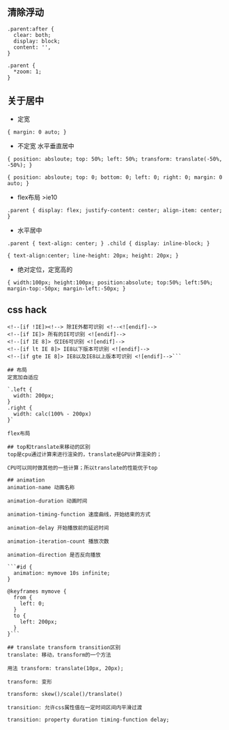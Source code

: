## 清除浮动
```
.parent:after {
  clear: both;
  display: block;
  content: '',
}

.parent {
  *zoom: 1;
}
```

## 关于居中
* 定宽

`{
  margin: 0 auto;
}`

* 不定宽 水平垂直居中

`{
  position: absloute;
  top: 50%;
  left: 50%;
  transform: translate(-50%, -50%);
}`

`{
  position: absloute;
  top: 0;
  bottom: 0;
  left: 0;
  right: 0;
  margin: 0 auto;
}`

* flex布局 >ie10

`.parent {
  display: flex;
  justify-content: center;
  align-item: center;
}`

* 水平居中

`.parent {
  text-align: center;
}
.child {
  display: inline-block;
}`

`{
  text-align:center;
  line-height: 20px;
  height: 20px;
}
`
* 绝对定位，定宽高的

`{
    width:100px;
    height:100px;
    position:absolute;
    top:50%;
    left:50%;
    margin-top:-50px;
    margin-left:-50px;
}`

## css hack
```
<!--[if !IE]><!--> 除IE外都可识别 <!--<![endif]-->
<!--[if IE]> 所有的IE可识别 <![endif]-->
<!--[if IE 8]> 仅IE6可识别 <![endif]-->
<!--[if lt IE 8]> IE8以下版本可识别 <![endif]-->
<!--[if gte IE 8]> IE8以及IE8以上版本可识别 <![endif]-->```

## 布局
定宽加自适应

`.left {
  width: 200px;
}
.right {
  width: calc(100% - 200px)
}`

flex布局

## top和translate来移动的区别
top是cpu通过计算来进行渲染的，translate是GPU计算渲染的；

CPU可以同时做其他的一些计算；所以translate的性能优于top

## animation
animation-name 动画名称

animation-duration 动画时间

animation-timing-function 速度曲线，开始结束的方式

animation-delay 开始播放前的延迟时间

animation-iteration-count 播放次数

animation-direction 是否反向播放

```#id {
  animation: mymove 10s infinite;
}

@keyframes mymove {
  from {
    left: 0;
  }
  to {
    left: 200px;
  }
}```

## translate transform transition区别
translate: 移动，transform的一个方法

用法 transform: translate(10px, 20px);

transform: 变形

transform: skew()/scale()/translate()

transition: 允许css属性值在一定时间区间内平滑过渡

transition: property duration timing-function delay;
